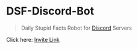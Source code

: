 # DSF-Discord-Bot
>Daily Stupid Facts Robot for [Discord](https://discord.com/) Servers  
  
Click here: [Invite Link](https://discord.com/oauth2/authorize?client_id=733410082607333536&scope=bot&permissions=451025435968)
